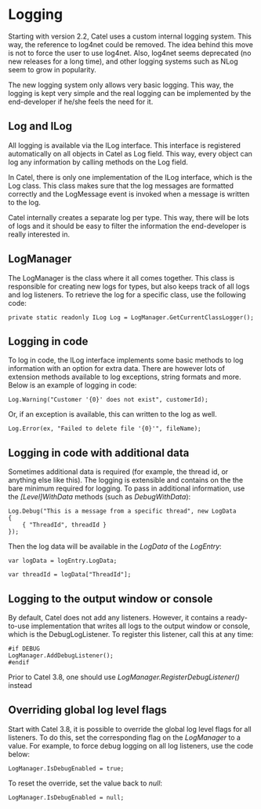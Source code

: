 # Logging

Starting with version 2.2, Catel uses a custom internal logging system. This way, the reference to log4net could be removed. The idea behind this move is not to force the user to use log4net. Also, log4net seems deprecated (no new releases for a long time), and other logging systems such as NLog seem to grow in popularity.

The new logging system only allows very basic logging. This way, the logging is kept very simple and the real logging can be implemented by the end-developer if he/she feels the need for it.

## Log and ILog

All logging is available via the ILog interface. This interface is registered automatically on all objects in Catel as Log field. This way, every object can log any information by calling methods on the Log field.

In Catel, there is only one implementation of the ILog interface, which is the Log class. This class makes sure that the log messages are formatted correctly and the LogMessage event is invoked when a message is written to the log.

Catel internally creates a separate log per type. This way, there will be lots of logs and it should be easy to filter the information the end-developer is really interested in.

## LogManager

The LogManager is the class where it all comes together. This class is responsible for creating new logs for types, but also keeps track of all logs and log listeners. To retrieve the log for a specific class, use the following code:

```
private static readonly ILog Log = LogManager.GetCurrentClassLogger();
```

## Logging in code

To log in code, the ILog interface implements some basic methods to log information with an option for extra data. There are however lots of extension methods available to log exceptions, string formats and more. Below is an example of logging in code:

```
Log.Warning("Customer '{0}' does not exist", customerId); 
```

Or, if an exception is available, this can written to the log as well.

```
Log.Error(ex, "Failed to delete file '{0}'", fileName); 
```

## Logging in code with additional data

Sometimes additional data is required (for example, the thread id, or anything else like this). The logging is extensible and contains on the the bare minimum required for logging. To pass in additional information, use the *[Level]WithData* methods (such as *DebugWithData*):

```
Log.Debug("This is a message from a specific thread", new LogData
{
    { "ThreadId", threadId }
});
```

Then the log data will be available in the *LogData* of the *LogEntry*:

```
var logData = logEntry.LogData;
 
var threadId = logData["ThreadId"];
```

## Logging to the output window or console

By default, Catel does not add any listeners. However, it contains a ready-to-use implementation that writes all logs to the output window or console, which is the DebugLogListener. To register this listener, call this at any time:

```
#if DEBUG
LogManager.AddDebugListener();
#endif
```

Prior to Catel 3.8, one should use *LogManager.RegisterDebugListener()* instead

## Overriding global log level flags

Start with Catel 3.8, it is possible to override the global log level flags for all listeners. To do this, set the corresponding flag on the *LogManager* to a value. For example, to force debug logging on all log listeners, use the code below:

```
LogManager.IsDebugEnabled = true;
```

To reset the override, set the value back to *null*:

```
LogManager.IsDebugEnabled = null;
```
